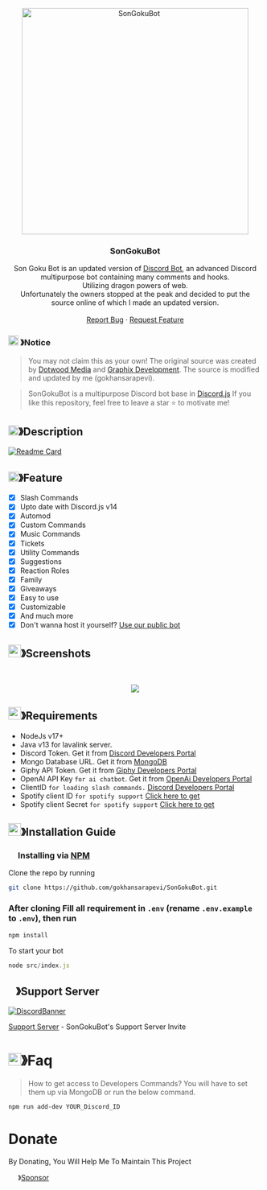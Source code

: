 <p align="center">
  <a href="https://github.com/gokhansarapevi/SonGokuBot">
   <img src="https://cdn.discordapp.com/attachments/1203065884990644250/1206333264227209316/DALLE_2024-02-11_23.17.27_-_Create_a_detailed_preview_of_an_animated_image_for_a_GitHub_readme._The_image_should_prominently_feature_the_text_SonGokuBot_in_the_center_and_be_th.webp?ex=65ee1566&is=65dba066&hm=713d72f15ec81a7a07d86484b671f4661fa6c790513c5f6fc3f11bf5469ae13a&" alt="SonGokuBot" width="auto" height="450">
  </a>

  <h3 align="center">SonGokuBot</h3>

  <p align="center">
    Son Goku Bot is an updated version of <a href="https://github.com/CorwinDev/Discord-Bot">Discord Bot</a>, an advanced Discord multipurpose bot containing many comments and hooks.<br> Utilizing dragon powers of web.<br> Unfortunately the owners stopped at the peak and decided to put the source online of which I made an updated version.
    <br />
    <br />
    <a href="https://github.com/gokhansarapevi/SonGokuBot/issues">Report Bug</a>
    ·
    <a href="https://github.com/gokhansarapevi/SonGokuBot">Request Feature</a>
  </p>
</p>

<!-- NOTICE -->

### <img src="https://cdn.discordapp.com/emojis/1055803759831294013.png" width="20px" height="20px"> 》Notice 
> You may not claim this as your own! The original source was created by [Dotwood Media](https://github.com/DotwoodMedia) and [Graphix Development](https://github.com/GraphixDevelopment). The source is modified and updated by me (gokhansarapevi).

> SonGokuBot is a multipurpose Discord bot base in [Discord.js](https://github.com/Discordjs/discordjs)
If you like this repository, feel free to leave a star ⭐ to motivate me!

<!-- ABOUT THE PROJECT -->

## <img src="https://cdn.discordapp.com/emojis/859424401186095114.png" width="20px" height="20px">》Description 
[![Readme Card](https://github-readme-stats.vercel.app/api/pin/?username=gokhansarapevi&repo=SonGokuBot&theme=tokyonight)](https://github.com/gokhansarapevi/SonGokuBot)
## <img src="https://cdn.discordapp.com/emojis/852881450667081728.gif" width="20px" height="20px">》Feature
- [x] Slash Commands 
- [x] Upto date with Discord.js v14
- [x] Automod
- [x] Custom Commands
- [x] Music Commands
- [x] Tickets
- [x] Utility Commands
- [x] Suggestions 
- [x] Reaction Roles
- [x] Family
- [x] Giveaways 
- [x] Easy to use
- [x] Customizable
- [x] And much more
- [x] Don't wanna host it yourself? [Use our public bot](https://discord.com/api/oauth2/authorize?client_id=1203065035153219664&permissions=8&scope=bot)
## <img src="https://cdn.discordapp.com/emojis/1028680849195020308.png" width="25px" height="25px">》Screenshots
<br />
<p align="center">
  <a href="https://github.com/gokhansarapevi/SonGokuBot">
    <img src="https://cdn.discordapp.com/attachments/1203065884990644250/1206006035685449758/image.png?ex=65da6fa5&is=65c7faa5&hm=569f91b3486eebf76e4c4236f7cb347f845a0e96ceb63ff019295d1dbc69a265&">
  </a>
</p>

## <img src="https://cdn.discordapp.com/emojis/1009754836314628146.gif" width="25px" height="25px">》Requirements
- NodeJs v17+
- Java v13 for lavalink server.
- Discord Token. Get it from [Discord Developers Portal](https://discord.com/developers/applications)
- Mongo Database URL. Get it from [MongoDB](https://cloud.mongodb.com/)
- Giphy API Token. Get it from [Giphy Developers Portal](https://developers.giphy.com/)
- OpenAI API Key `for ai chatbot`. Get it from [OpenAi Developers Portal](https://beta.openai.com/account/api-keys)
- ClientID `for loading slash commands.` [Discord Developers Portal](https://discord.com/developers/applications)
- Spotify client ID `for spotify support` [Click here to get](https://developer.spotify.com/dashboard/login)
- Spotify client Secret `for spotify support` [Click here to get](https://developer.spotify.com/dashboard/login)

## <img src="https://cdn.discordapp.com/emojis/814216203466965052.png" width="25px" height="25px">》Installation Guide

### <img src="https://cdn.discordapp.com/emojis/1028680849195020308.png" width="15px" height="15px"> Installing via [NPM](https://www.npmjs.com/)
Clone the repo by running
```bash
git clone https://github.com/gokhansarapevi/SonGokuBot.git
```
### After cloning Fill all requirement in `.env` **(rename `.env.example` to `.env`)**, then run

```bash
npm install
```
To start your bot 

```js
node src/index.js
```

## <img src="https://cdn.discordapp.com/emojis/1036083490292244493.png" width="15px" height="15px">》Support Server
[![DiscordBanner](https://invidget.switchblade.xyz/J9Nz3Rp2tn)](https://discord.gg/J9Nz3Rp2tn)

[Support Server](https://discord.gg/J9Nz3Rp2tn) - SonGokuBot's Support Server Invite

# <img src="https://cdn.discordapp.com/emojis/1015745034076819516.png" width="25px" height="25px">》Faq
> How to get access to Developers Commands? You will have to set them up via MongoDB or run the below command.

```bash
npm run add-dev YOUR_Discord_ID
```
# Donate

 By Donating, You Will Help Me To Maintain This Project 

<img src="https://cdn.discordapp.com/emojis/809085860632985630.png" width="15px" height="15px"> 》[Sponsor](https://github.com/sponsors/SonGokuBot)

[version-shield]: https://img.shields.io/github/package-json/v/SonGokuBot/SonGokuBot?style=for-the-badge
[version-url]: https://github.com/brblacky/WaveMusic
[contributors-shield]: https://img.shields.io/github/contributors/SonGokuBot/SonGokuBot.svg?style=for-the-badge
[contributors-url]: https://github.com/gokhansarapevi/SonGokuBot/graphs/contributors
[forks-shield]: https://img.shields.io/github/forks/SonGokuBot/SonGokuBot.svg?style=for-the-badge
[forks-url]: https://github.com/gokhansarapevi/SonGokuBot/network/members
[stars-shield]: https://img.shields.io/github/stars/SonGokuBot/SonGokuBot.svg?style=for-the-badge
[stars-url]: https://github.com/gokhansarapevi/SonGokuBot/stargazers
[issues-shield]: https://img.shields.io/github/issues/SonGokuBot/SonGokuBot.svg?style=for-the-badge
[issues-url]: https://github.com/gokhansarapevi/SonGokuBot---SonGokuBot
[license-shield]: https://img.shields.io/github/license/SonGokuBot/SonGokuBot.svg?style=for-the-badge
[license-url]: https://github.com/gokhansarapevi/SonGokuBot/blob/master/LICENSE
